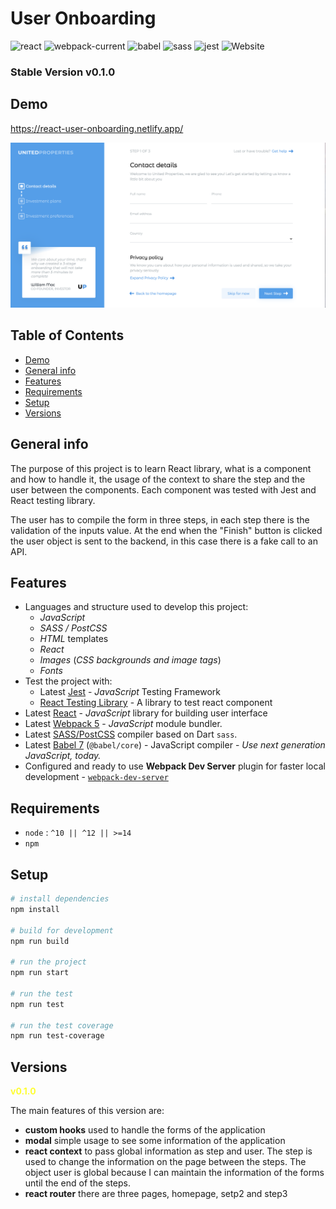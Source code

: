 # User Onboarding

![react](https://img.shields.io/badge/react-17.0.2-green?logo=react)
![webpack-current](https://img.shields.io/badge/webpack-5.36.0-green?logo=webpack)
![babel](https://img.shields.io/badge/babel-7.13.16-green?logo=babel)
![sass](https://img.shields.io/badge/sass-1.32.8-green?logo=sass)
![jest](https://img.shields.io/badge/jest-26.6.3-green?logo=jest)
![Website](https://img.shields.io/badge/web--site-up-green)

### Stable Version v0.1.0

## Demo

https://react-user-onboarding.netlify.app/

![Consultant](client/src/images/user-onboarding.png)

## Table of Contents
* [Demo](#demo)
* [General info](#general-info)
* [Features](#features)
* [Requirements](#requirements)
* [Setup](#setup)
* [Versions](#versions)

## General info

The purpose of this project is to learn React library, what is a component and how to handle it, the usage of the context to share the step and the user between the components. Each component was tested with Jest and React testing library.

The user has to compile the form in three steps, in each step there is the validation of the inputs value. At the end when the "Finish" button is clicked the user object is sent to the backend, in this case there is a fake call to an API.

## Features

* Languages and structure used to develop this project:
  * *JavaScript*
  * *SASS / PostCSS*
  * *HTML* templates
  * *React*
  * *Images* (*CSS backgrounds and image tags*)
  * *Fonts*
* Test the project with:
  * Latest [Jest](https://jestjs.io/) - *JavaScript* Testing Framework
  * [React Testing Library](https://testing-library.com/docs/react-testing-library/intro/) - A library to test react component
* Latest [React](https://reactjs.org/) - *JavaScript* library for building user interface
* Latest [Webpack 5](https://github.com/webpack/webpack) - *JavaScript* module bundler. 
* Latest [SASS/PostCSS](https://github.com/sass/sass) compiler based on Dart `sass`.
* Latest [Babel 7](https://github.com/babel/babel) (`@babel/core`) - JavaScript compiler - _Use next generation JavaScript, today._
* Configured and ready to use **Webpack Dev Server** plugin for faster local development - [`webpack-dev-server`](https://webpack.js.org/configuration/dev-server/)

## Requirements

* `node` : `^10 || ^12 || >=14`
* `npm`

## Setup


``` bash
# install dependencies
npm install

# build for development
npm run build

# run the project
npm run start

# run the test
npm run test

# run the test coverage
npm run test-coverage 
```

## Versions

<strong style="color: yellow; opacity: 0.80;">v0.1.0</strong>

The main features of this version are:
- **custom hooks** used to handle the forms of the application
- **modal** simple usage to see some information of the application
- **react context** to pass global information as step and user. The step is used to change the information on the page between the steps. The object user is global because I can maintain the information of the forms until the end of the steps. 
- **react router** there are three pages, homepage, setp2 and step3
